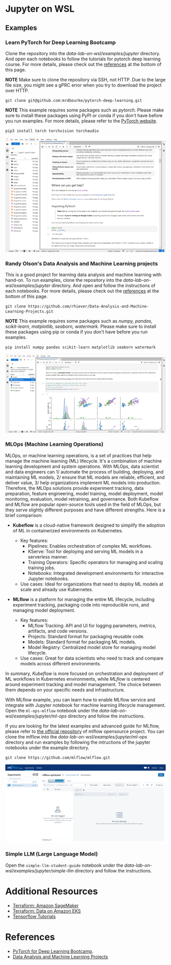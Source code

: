 # Jupyter on WSL
## Examples
### Learn PyTorch for Deep Learning Bootcamp
Clone the repository into the *data-lab-on-wsl/examples/jupyter* directory. And open each notebooks to follow the tutorials for pytorch deep learning course. For more details, please check out the [references](./README.md#references) at the bottom of this page.

**NOTE** Make sure to clone the repository via SSH, not HTTP. Due to the large file size, you might see a gPRC error when you try to download the project over HTTP.
```
git clone git@github.com:mrdbourke/pytorch-deep-learning.git
```

**NOTE** This example requires some packages such as *pytorch*. Please make sure to install these packages using PyPI or conda if you don't have before you run examples. For more details, please refer to the [PyTorch website](https://pytorch.org).
```
pip3 install torch torchvision torchaudio
```

![wsl-jupyter-dl-pytorch-bootcamp](../../images/wsl-jupyter-dl-pytorch-bootcamp.png)

### Randy Olson's Data Analysis and Machine Learning projects
This is a good project for learning data analysis and machine learning with hand-on. To run examples, clone the repository into the *data-lab-on-wsl/examples/jupyter* directory. And open and follow the instructions of each notebooks. For more details, please check out the [references](./README.md#references) at the bottom of this page.

```
git clone https://github.com/rhiever/Data-Analysis-and-Machine-Learning-Projects.git
```

**NOTE** This example requires some packages such as *numpy, pandas, scikit-learn, matplotlib, seaborn, watermark*. Please make sure to install these packages using pip or conda if you don't have before you run examples.
```
pip install numpy pandas scikit-learn matplotlib seaborn watermark
```

![wsl-jupyter-da-ml-randy](../../images/wsl-jupyter-da-ml-randy.png)

### MLOps (Machine Learning Operations)
MLOps, or machine learning operations, is a set of practices that help manage the machine learning (ML) lifecycle. It's a combination of machine learning development and system operations. With MLOps, data scientist and data engineers can 1/ automate the process of building, deploying, and maintaining ML models, 2/ ensure that ML models are reliable, efficient, and deliver value, 3/ help organizations implement ML models into production. Therefore, the MLOps solutions provide experiment tracking, data preparation, feature engineering, model training, model deployment, model monitoring, evaluation, model retraining, and governance. Both Kubeflow and MLflow are popular open-source tools used in the field of MLOps, but they serve slightly different purposes and have different strengths. Here is a brief comparison:

- **Kubeflow** is a cloud-native framework designed to simplify the adoption of ML in containerized environments on Kubernetes.
  - Key features:
    - Pipelines: Enables orchestration of complex ML workflows.
    - KServe: Tool for deploying and serving ML models in a serverless manner.
    - Training Operators: Specific operators for managing and scaling training jobs.
    - Notebooks: Integrated development environments for interactive Jupyter notebooks.
  - Use cases: Ideal for organizations that need to deploy ML models at scale and already use Kubernetes.

- **MLflow** is a platform for managing the entire ML lifecycle, including experiment tracking, packaging code into reproducible runs, and managing model deployment.
  - Key features:
    - MLflow Tracking: API and UI for logging parameters, metrics, artifacts, and code versions.
    - Projects: Standard format for packaging reusable code.
    - Models: Standard format for packaging ML models.
    - Model Registry: Centralized model store for managing model lifecycle.
  - Use cases: Great for data scientists who need to track and compare models across different environments.

In summary, *Kubeflow* is more focused on orchestration and deployment of ML workflows in Kubernetes environments, while *MLflow* is centered around experiment tracking and model management. The choice between them depends on your specific needs and infrastructure.

With MLflow example, you can learn how to enable MLflow service and integrate with Jupyter notebook for machine learning lifecycle management. Open the `ml-ops-mlflow` notebook under the *data-lab-on-wsl/examples/jupyter/ml-ops* directory and follow the instructions.

If you are looking for the latest examples and advanced guide for MLflow, please refer to [the official repository](https://github.com/mlflow/mlflow) of mlflow opensource project. You can clone the mlflow into the *data-lab-on-wsl/examples/jupyter/ml-ops* directory and run examples by following the intructions of the jupyter notebooks under the example directory.
```
git clone https://github.com/mlflow/mlflow.git
```

![mlflow-web](../../images/wsl-jupyter-mlflow-web.png)

### Simple LLM (Large Language Model)
Open the `simple-llm-student-guide` notebook under the *data-lab-on-wsl/examples/jupyter/simple-llm* directory and follow the instructions.

# Additional Resources
- [Terraform: Amazon SageMaker](https://github.com/Young-ook/terraform-aws-sagemaker/tree/main/examples/blueprint)
- [Terraform: Data on Amazon EKS](https://github.com/Young-ook/terraform-aws-eks/tree/main/examples/data-ai)
- [Tensorflow Tutorials](https://www.tensorflow.org/tutorials)

# References
- [PyTorch for Deep Learning Bootcamp](https://github.com/mrdbourke/pytorch-deep-learning).
- [Data Analysis and Machine Learning Projects](https://github.com/rhiever/Data-Analysis-and-Machine-Learning-Projects)
